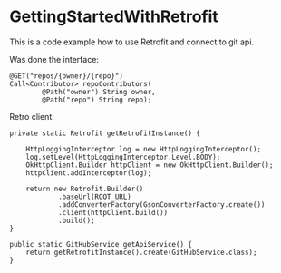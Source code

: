 # GettingStartedWithRetrofit

This is a code example how to use Retrofit and connect to git api.


Was done the interface:

    @GET("repos/{owner}/{repo}")
    Call<Contributor> repoContributors(
            @Path("owner") String owner,
            @Path("repo") String repo);

Retro client:

    private static Retrofit getRetrofitInstance() {

        HttpLoggingInterceptor log = new HttpLoggingInterceptor();
        log.setLevel(HttpLoggingInterceptor.Level.BODY);
        OkHttpClient.Builder httpClient = new OkHttpClient.Builder();
        httpClient.addInterceptor(log);

        return new Retrofit.Builder()
                .baseUrl(ROOT_URL)
                .addConverterFactory(GsonConverterFactory.create())
                .client(httpClient.build())
                .build();
    }

    public static GitHubService getApiService() {
        return getRetrofitInstance().create(GitHubService.class);
    }
